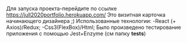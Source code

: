 Для запуска проекта-перейдите по ссылке https://jull2020portfolio.herokuapp.com/
Это визитная карточка начинающего дизайнера ;)
Использованные технологии:
-React (+ Axios)/Redux;
-Css3(FlexBox)/Html;
Было произведено тестирование приложения с помощью Jest+Enzyme (см папку __tests__)

